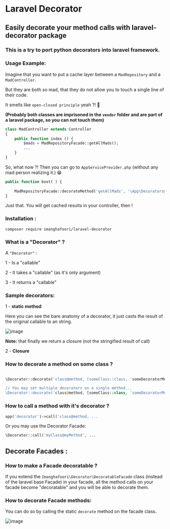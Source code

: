 # Laravel Decorator

## Easily decorate your method calls with laravel-decorator package

### This is a try to port python decorators into laravel framework.



### Usage Example:

Imagine that you want to put a cache layer between a `MadRepository` and a `MadController`.

But they are both so mad, that they do not allow you to touch a single line of their code.

It smells like `open-closed principle` yeah ?! 👃 

**(Probably both classes are imprisoned in the `vendor` folder and are part of a laravel package, so you can not touch them)**

```php
class MadController extends Controller
{
    public function index () {
        $mads = MadRepositoryFacade::getAllMads();
        ...
    }
}
```

So, what now ?!
Then you can go to `AppServiceProvider.php` (without any mad person realizing it.) 😁 

```php
public function boot( ) {
    
    MadRepositoryFacade::decorateMethod('getAllMads', '\App\Decorators@cache', ['myMadKey', 10]);
}
```
Just that. You will get cached results in your controller, then !


### Installation :

```
composer require imanghafoori/laravel-decorator
```

### What is a "Decorator" ?

A `"Decorator"` :

1 - Is a "callable"

2 - It takes a "callable" (as it's only argument)

3 - It returns a "callable"


### Sample decorators:

1 - **static method** 

Here you can see the bare anatomy of a decorator, it just casts the result of the original callable to an string.

![image](https://user-images.githubusercontent.com/6961695/50929036-81059f00-1471-11e9-9734-90b226501ed9.png)

**Note:** that finally we return a closure (not the stringified result of call)

2 - **Closure**

### How to decorate a method on some class ?

```php

\Decorator::decorate('class@method, [someClass::class, 'someDecoratorMethod1']);

// You may set multiple decorators on a single method...
\Decorator::decorate('class@method, [someClass::class, 'someDecoratorMethod2']);
```


### How to call a method with it's decorator ?

```php
app('decorator')->call('class@method, ...
```

Or you may use the Decorator Facade:

```php
\Decorator::call('myClass@myMethod', ...
```



## Decorate Facades :

### How to make a Facade decoratable ?

If you extend the `Imanghafoori\Decorator\DecoratableFacade` class (instead of the laravel base Facade) in your facade, all the method calls on your facade become "decoratable" and you will be able to decorate them.

### How to decorate Facade methods:

You can do so by calling the static `decorate` method on the facade class.

![image](https://user-images.githubusercontent.com/6961695/50934957-8d90f400-147f-11e9-8e70-f3ee6edd4bc6.png)



